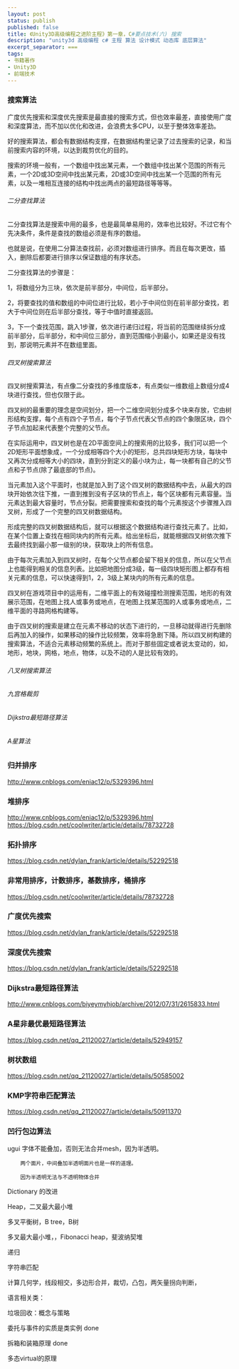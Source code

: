 ```yaml
---
layout: post
status: publish
published: false
title: 《Unity3D高级编程之进阶主程》第一章，C#要点技术(六) 搜索
description: "unity3d 高级编程 c# 主程 算法 设计模式 动态库 底层算法"
excerpt_separator: ===
tags:
- 书籍著作
- Unity3D
- 前端技术
---
```


### 搜索算法

广度优先搜索和深度优先搜索是最直接的搜索方式，但也效率最差，直接使用广度和深度算法，而不加以优化和改进，会浪费太多CPU，以至于整体效率差劲。

好的搜索算法，都会有数据结构支撑，在数据结构里记录了过去搜索的记录，和当前搜索内容的环境，以达到裁剪优化的目的。

搜索的环境一般有，一个数组中找出某元素，一个数组中找出某个范围的所有元素，一个2D或3D空间中找出某元素，2D或3D空间中找出某一个范围的所有元素，以及一堆相互连接的结构中找出两点的最短路径等等等。

###### 二分查找算法

二分查找算法是搜索中用的最多，也是最简单易用的，效率也比较好。不过它有个先决条件，条件是查找的数组必须是有序的数组。

也就是说，在使用二分算法查找前，必须对数组进行排序。而且在每次更改，插入，删除后都要进行排序以保证数组的有序状态。

二分查找算法的步骤是：

1，将数组分为三块，依次是前半部分，中间位，后半部分。

2，将要查找的值和数组的中间位进行比较，若小于中间位则在前半部分查找，若大于中间位则在后半部分查找，等于中值时直接返回。

3，下一个查找范围，跳入1步骤，依次进行递归过程，将当前的范围继续拆分成前半部分，后半部分，和中间位三部分，直到范围缩小到最小，如果还是没有找到，那说明元素并不在数组里面。


###### 四叉树搜索算法

四叉树搜索算法，有点像二分查找的多维度版本，有点类似一维数组上数组分成4块进行查找，但也仅限于此。

四叉树的最重要的理念是空间划分，把一个二维空间划分成多个块来存放，它由树形结构支撑，每个点有四个子节点，每个子节点代表父节点的四个象限区块，四个子节点加起来代表整个完整的父节点。

在实际运用中，四叉树也是在2D平面空间上的搜索用的比较多，我们可以把一个2D矩形平面想象成，一个分成相等四个大小的矩形，总共四块矩形方块，每块中又再次分成相等大小的四块，直到分到定义的最小块为止，每一块都有自己的父节点和子节点(除了最底部的节点)。

当元素加入这个平面时，也就是加入到了这个四叉树的数据结构中去，从最大的四块开始依次往下推，一直到推到没有子区块的节点上，每个区块都有元素容量。当元素达到最大容量时，节点分裂。把需要搜索和查找的每个元素按这个步骤推入四叉树，形成了一个完整的四叉树数据结构。

形成完整的四叉树数据结构后，就可以根据这个数据结构进行查找元素了。比如，在某个位置上查找在相同块内的所有元素。给出坐标后，就能根据四叉树依次推下去最终找到最小那一级别的块，获取块上的所有信息。

由于每次元素加入到四叉树时，在每个父节点都会留下相关的信息，所以在父节点上也能得到相关的信息列表。比如把地图分成3级，每一级四块矩形图上都存有相关元素的信息，可以快速得到1，2，3级上某块内的所有元素的信息。

四叉树在游戏项目中的运用有，二维平面上的有效碰撞检测搜索范围，地形的有效展示范围，在地图上找人或事务或地点，在地图上找某范围的人或事务或地点，二维平面的寻路网格构建等。

由于四叉树的搜索是建立在元素不移动的状态下进行的，一旦移动就得进行先删除后再加入的操作，如果移动的操作比较频繁，效率将急剧下降。所以四叉树构建的搜索算法，不适合元素移动频繁的系统上。而对于那些固定或者说太变动的，如，地形，地块，网格，地点，物体，以及不动的人是比较有效的。

###### 八叉树搜索算法



###### 九宫格裁剪

###### Dijkstra最短路径算法

###### A星算法



### 归并排序
http://www.cnblogs.com/eniac12/p/5329396.html

### 堆排序
http://www.cnblogs.com/eniac12/p/5329396.html
https://blog.csdn.net/coolwriter/article/details/78732728

### 拓扑排序
https://blog.csdn.net/dylan_frank/article/details/52292518

### 非常用排序，计数排序，基数排序，桶排序
https://blog.csdn.net/coolwriter/article/details/78732728

### 广度优先搜索
https://blog.csdn.net/dylan_frank/article/details/52292518

### 深度优先搜索
https://blog.csdn.net/dylan_frank/article/details/52292518

### Dijkstra最短路径算法
http://www.cnblogs.com/biyeymyhjob/archive/2012/07/31/2615833.html

### A星非最优最短路径算法
https://blog.csdn.net/qq_21120027/article/details/52949157

### 树状数组
https://blog.csdn.net/qq_21120027/article/details/50585002

### KMP字符串匹配算法
https://blog.csdn.net/qq_21120027/article/details/50911370

### 凹行包边算法




ugui 字体不能叠加，否则无法合并mesh，因为半透明。

		两个面片，中间叠加半透明面片也是一样的道理。

		因为半透明无法与不透明物体合并


Dictionary 的改进

Heap，二叉最大最小堆

多叉平衡树，B tree，B树

多叉最大最小堆，，Fibonacci heap，斐波纳契堆

递归

字符串匹配

计算几何学，线段相交，多边形合并，裁切，凸包，两矢量拐向判断，


语言相关类：

垃圾回收：概念与策略

委托与事件的实质是类实例 done

拆箱和装箱原理 done

多态virtual的原理
